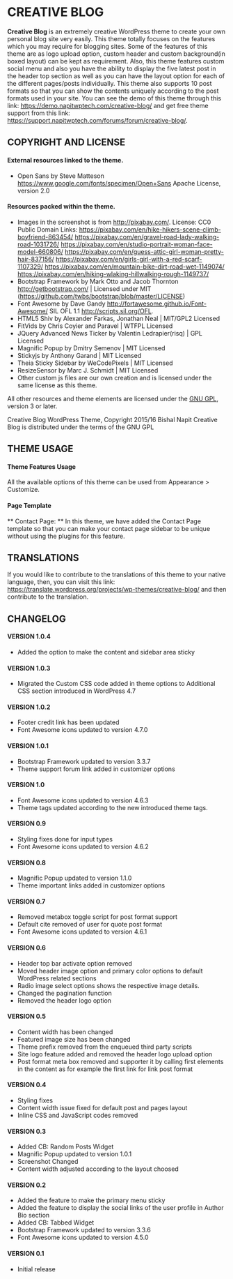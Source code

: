 # CREATIVE BLOG
**Creative Blog** is an extremely creative WordPress theme to create your own personal blog site very easily. This theme totally focuses on the features which you may require for blogging sites. Some of the features of this theme are as logo upload option, custom header and custom background(in boxed layout) can be kept as requirement. Also, this theme features custom social menu and also you have the ability to display the five latest post in the header top section as well as you can have the layout option for each of the different pages/posts individually. This theme also supports 10 post formats so that you can show the contents uniquely according to the post formats used in your site. You can see the demo of this theme through this link: https://demo.napitwptech.com/creative-blog/ and get free theme support from this link: https://support.napitwptech.com/forums/forum/creative-blog/.

## COPYRIGHT AND LICENSE
#### External resources linked to the theme.
* Open Sans by Steve Matteson https://www.google.com/fonts/specimen/Open+Sans
  Apache License, version 2.0

#### Resources packed within the theme.
* Images in the screenshot is from http://pixabay.com/. License: CC0 Public Domain
  Links: https://pixabay.com/en/hike-hikers-scene-climb-boyfriend-863454/
		 https://pixabay.com/en/gravel-road-lady-walking-road-1031726/
		 https://pixabay.com/en/studio-portrait-woman-face-model-660806/
		 https://pixabay.com/en/guess-attic-girl-woman-pretty-hair-837156/
		 https://pixabay.com/en/girls-girl-with-a-red-scarf-1107329/
		 https://pixabay.com/en/mountain-bike-dirt-road-wet-1149074/
		 https://pixabay.com/en/hiking-wlaking-hillwalking-rough-1149737/
* Bootstrap Framework by Mark Otto and Jacob Thornton http://getbootstrap.com/ | Licensed under MIT (https://github.com/twbs/bootstrap/blob/master/LICENSE)
* Font Awesome by Dave Gandy http://fortawesome.github.io/Font-Awesome/
  SIL OFL 1.1 http://scripts.sil.org/OFL.
* HTML5 Shiv by Alexander Farkas, Jonathan Neal | MIT/GPL2 Licensed
* FitVids by Chris Coyier and Paravel | WTFPL Licensed
* JQuery Advanced News Ticker by Valentin Ledrapier(risq) | GPL Licensed
* Magnific Popup by Dmitry Semenov | MIT Licensed
* Stickyjs by Anthony Garand | MIT Licensed
* Theia Sticky Sidebar by WeCodePixels | MIT Licensed
* ResizeSensor by Marc J. Schmidt | MIT Licensed
* Other custom js files are our own creation and is licensed under the same license as this theme.

All other resources and theme elements are licensed under the [GNU GPL](http://www.gnu.org/licenses/gpl-3.0.txt), version 3 or later.

Creative Blog WordPress Theme, Copyright 2015/16 Bishal Napit
Creative Blog is distributed under the terms of the GNU GPL

## THEME USAGE
#### Theme Features Usage
All the available options of this theme can be used from Appearance > Customize.

#### Page Template
** Contact Page: ** In this theme, we have added the Contact Page template so that you can make your contact page sidebar to be unique without using the plugins for this feature.

## TRANSLATIONS
If you would like to contribute to the translations of this theme to your native language, then, you can visit this link: https://translate.wordpress.org/projects/wp-themes/creative-blog/ and then contribute to the translation.

## CHANGELOG
#### VERSION 1.0.4
* Added the option to make the content and sidebar area sticky

#### VERSION 1.0.3
* Migrated the Custom CSS code added in theme options to Additional CSS section introduced in WordPress 4.7

#### VERSION 1.0.2
* Footer credit link has been updated
* Font Awesome icons updated to version 4.7.0

#### VERSION 1.0.1
* Bootstrap Framework updated to version 3.3.7
* Theme support forum link added in customizer options

#### VERSION 1.0
* Font Awesome icons updated to version 4.6.3
* Theme tags updated according to the new introduced theme tags.

#### VERSION 0.9
* Styling fixes done for input types
* Font Awesome icons updated to version 4.6.2

#### VERSION 0.8
* Magnific Popup updated to version 1.1.0
* Theme important links added in customizer options

#### VERSION 0.7
* Removed metabox toggle script for post format support
* Default cite removed of user for quote post format
* Font Awesome icons updated to version 4.6.1

#### VERSION 0.6
* Header top bar activate option removed
* Moved header image option and primary color options to default WordPress related sections
* Radio image select options shows the respective image details.
* Changed the pagination function
* Removed the header logo option

#### VERSION 0.5
* Content width has been changed
* Featured image size has been changed
* Theme prefix removed from the enqueued third party scripts
* Site logo feature added and removed the header logo upload option
* Post format meta box removed and supporter it by calling first elements in the content as for example the first link for link post format

#### VERSION 0.4
* Styling fixes
* Content width issue fixed for default post and pages layout
* Inline CSS and JavaScript codes removed

#### VERSION 0.3
* Added CB: Random Posts Widget
* Magnific Popup updated to version 1.0.1
* Screenshot Changed
* Content width adjusted according to the layout choosed

#### VERSION 0.2
* Added the feature to make the primary menu sticky
* Added the feature to display the social links of the user profile in Author Bio section
* Added CB: Tabbed Widget
* Bootstrap Framework updated to version 3.3.6
* Font Awesome icons updated to version 4.5.0

#### VERSION 0.1
* Initial release
